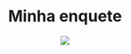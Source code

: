 <h1 align="center"> Minha enquete </h1>

<div align="center">
  <img src="github/html.gif alt="enquete" />
</div>
